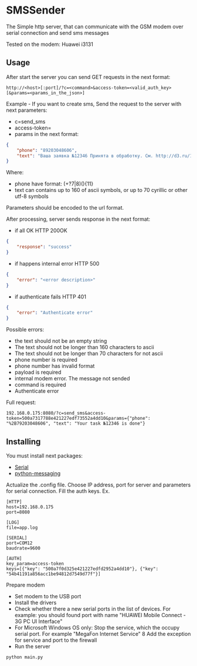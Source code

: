 # SMSSender

The Simple http server, that can communicate with the GSM modem over serial connection and send sms messages
 
Tested on the modem: Huawei i3131
## Usage
After start the server you can send GET requests in the next format:
```
http://<host>[:port]/?c=<command>&access-token=<valid_auth_key>[&params=<params_in_the_json>]
```

Example -  If you want to create sms, Send the request to the server with next parameters:

 * c=send_sms
 * access-token=<valid auth key>
 * params in the next format:

```json
{
    "phone": "89203048606", 
    "text": "Ваша заявка №12346 Принята в обработку. См. http://d3.ru/1dhk54ff"
}
```
Where:

* phone have format: (\+?7|8)(){11} 
* text can contains up to 160 of ascii symbols, or up to 70 cyrillic or other utf-8 symbols    

Parameters should be encoded to the url format.

After processing, server sends response in the next format:
* if all OK
HTTP 200OK
```json
{
    "response": "success"
}
```
* if happens internal error
HTTP 500
```json
{
    "error": "<error description>"
}
```
* if authenticate fails
HTTP 401
```json
{
    "error": "Authenticate error"
}
```

Possible errors:
* the text should not be an empty string
* The text should not be longer than 160 characters to ascii
* The text should not be longer than 70 characters for not ascii
* phone number is required
* phone number has invalid format
* payload is required
* internal modem error. The message not sended
* command is required
* Authenticate error

Full request:
```
192.168.0.175:8080/?c=send_sms&access-token=500a7317788e421227edf73552a4dd10&params={"phone": "%2B79203048606", "text": "Your task №12346 is done"}
```

## Installing

You must install next packages:
* [Serial](https://pypi.python.org/pypi/pyserial)
* [python-messaging](https://github.com/pmarti/python-messaging)

Actualize the .config file. Choose IP address, port for server and parameters for serial connection.
Fill the auth keys.
Ex.
```
[HTTP]
host=192.168.0.175
port=8080

[LOG]
file=app.log

[SERIAL]
port=COM12
baudrate=9600

[AUTH]
key_param=access-token
keys=[{"key": "500a7f0d325e421227edfd2952a4dd10"}, {"key": "54b41191a856acc1be94812d7549d77f"}]
```

Prepare modem
* Set modem to the USB port
* Install the drivers
* Check whether there a new serial ports in the list of devices.  For example: you should found port with name "HUAWEI Mobile Connect - 3G PC UI Interface"
* For Microsoft Windows OS only: Stop the service, which the occupy serial port. For example "MegaFon Internet Service"
8 Add the exception for service and port to the firewall
* Run the server
```
python main.py
```
